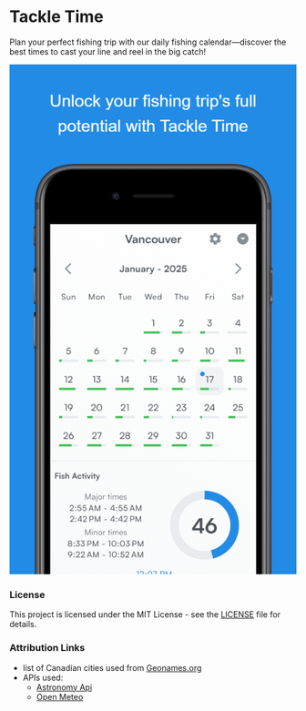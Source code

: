 # Tackle Time

Plan your perfect fishing trip with our daily fishing calendar—discover the best times to cast your line and reel in the big catch!

![](assets/readme/Screenshot.png)

### License

This project is licensed under the MIT License - see the [LICENSE](./LICENSE) file for details.

### Attribution Links
- list of Canadian cities used from [Geonames.org](http://www.geonames.org/ "Geonames.org")
- APIs used:
	- [Astronomy Api](https://astronomyapi.com/ "Astronomy Api")
	- [Open Meteo](https://open-meteo.com/ "Open Meteo")



